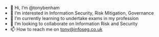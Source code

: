 - 👋 Hi, I’m @tonybenham
- 👀 I’m interested in Information Security, Risk Mitigation, Governance
- 🌱 I’m currently learning to undertake exams in my profession
- 💞️ I’m looking to collaborate on Information Risk and Security
- 📫 How to reach me on tony@infoseg.co.uk

<!---
tonybenham/tonybenham is a ✨ special ✨ repository because its `README.md` (this file) appears on your GitHub profile.
You can click the Preview link to take a look at your changes.
--->
